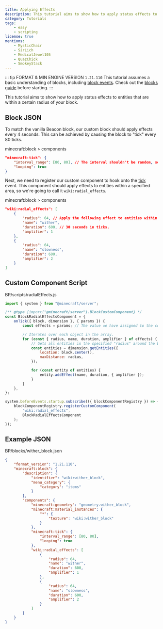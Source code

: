 ```yaml
---
title: Applying Effects
description: This tutorial aims to show how to apply status effects to entities that are within a certain radius of your block.
category: Tutorials
tags:
    - easy
    - scripting
license: true
mentions:
    - MysticChair
    - SirLich
    - MedicalJewel105
    - QuazChick
    - SmokeyStack
---
```


::: tip FORMAT & MIN ENGINE VERSION `1.21.110`
This tutorial assumes a basic understanding of blocks, including [block events](/blocks/block-events).
Check out the [blocks guide](/blocks/blocks-intro) before starting.
:::

This tutorial aims to show how to apply status effects to entities that are within a certain radius of your block.

## Block JSON

To match the vanilla Beacon block, our custom block should apply effects every 4 seconds.
This can be achieved by causing the block to "tick" every 80 ticks.

<CodeHeader>minecraft:block > components</CodeHeader>

```json
"minecraft:tick": {
    "interval_range": [80, 80], // The interval shouldn't be random, so we use the same value for the min and max.
    "looping": true
}
```

Next, we need to register our custom component to hook onto the [tick](/blocks/block-events#tick) event.
This component should apply effects to entities within a specified area, so we're going to call it `wiki:radial_effects`.

<CodeHeader>minecraft:block > components</CodeHeader>

```json
"wiki:radial_effects": [
    {
        "radius": 64, // Apply the following effect to entities within this radius of blocks.
        "name": "wither",
        "duration": 600, // 30 seconds in ticks.
        "amplifier": 1
    },
    {
        "radius": 64,
        "name": "slowness",
        "duration": 600,
        "amplifier": 2
    }
]
```

## Custom Component Script

<CodeHeader>BP/scripts/radialEffects.js</CodeHeader>

```js
import { system } from "@minecraft/server";

/** @type {import("@minecraft/server").BlockCustomComponent} */
const BlockRadialEffectsComponent = {
    onTick({ block, dimension }, { params }) {
        const effects = params; // The value we have assigned to the component in the block JSON.

        // Iterates over each object in the array.
        for (const { radius, name, duration, amplifier } of effects) {
            // Gets all entities in the specified "radius" around the block.
            const entities = dimension.getEntities({
                location: block.center(),
                maxDistance: radius,
            });

            for (const entity of entities) {
                entity.addEffect(name, duration, { amplifier });
            }
        }
    },
};

system.beforeEvents.startup.subscribe(({ blockComponentRegistry }) => {
    blockComponentRegistry.registerCustomComponent(
        "wiki:radial_effects",
        BlockRadialEffectsComponent
    );
});
```

## Example JSON

<Spoiler title="Example Wither Block">

<CodeHeader>BP/blocks/wither_block.json</CodeHeader>

```json
{
    "format_version": "1.21.110",
    "minecraft:block": {
        "description": {
            "identifier": "wiki:wither_block",
            "menu_category": {
                "category": "items"
            }
        },
        "components": {
            "minecraft:geometry": "geometry.wither_block",
            "minecraft:material_instances": {
                "*": {
                    "texture": "wiki:wither_block"
                }
            },
            "minecraft:tick": {
                "interval_range": [80, 80],
                "looping": true
            },
            "wiki:radial_effects": [
                {
                    "radius": 64,
                    "name": "wither",
                    "duration": 600,
                    "amplifier": 1
                },
                {
                    "radius": 64,
                    "name": "slowness",
                    "duration": 600,
                    "amplifier": 2
                }
            ]
        }
    }
}
```

</Spoiler>
